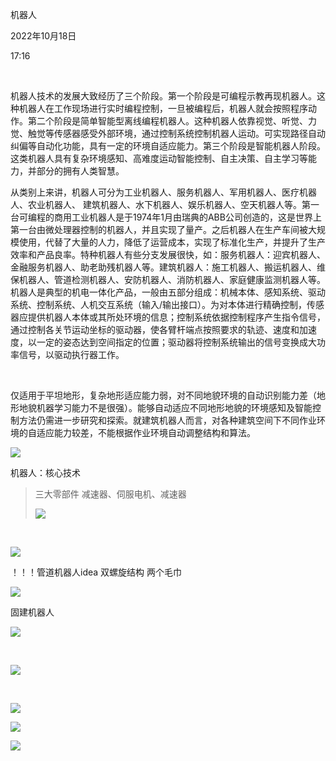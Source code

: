 机器人

2022年10月18日

17:16

 

机器人技术的发展大致经历了三个阶段。第一个阶段是可编程示教再现机器人。这种机器人在工作现场进行实时编程控制，一旦被编程后，机器人就会按照程序动作。第二个阶段是简单智能型离线编程机器人。这种机器人依靠视觉、听觉、力觉、触觉等传感器感受外部环境，通过控制系统控制机器人运动。可实现路径自动纠偏等自动化功能，具有一定的环境自适应能力。第三个阶段是智能机器人阶段。这类机器人具有复杂环境感知、高难度运动智能控制、自主决策、自主学习等能力，并部分的拥有人类智慧。

从类别上来讲，机器人可分为工业机器人、服务机器人、军用机器人、医疗机器人、农业机器人、 建筑机器人、水下机器人、娱乐机器人、空天机器人等。第一台可编程的商用工业机器人是于1974年1月由瑞典的ABB公司创造的，这是世界上第一台由微处理器控制的机器人，并且实现了量产。之后机器人在生产车间被大规模使用，代替了大量的人力，降低了运营成本，实现了标准化生产，并提升了生产效率和产品良率。特种机器人有些分支发展很快，如：服务机器人：迎宾机器人、金融服务机器人、助老助残机器人等。建筑机器人：施工机器人、搬运机器人、维保机器人、管道检测机器人、安防机器人、消防机器人、家庭健康监测机器人等。 机器人是典型的机电一体化产品，一般由五部分组成：机械本体、感知系统、驱动系统、控制系统、人机交互系统（输入/输出接口）。为对本体进行精确控制，传感器应提供机器人本体或其所处环境的信息；控制系统依据控制程序产生指令信号，通过控制各关节运动坐标的驱动器，使各臂杆端点按照要求的轨迹、速度和加速度，以一定的姿态达到空间指定的位置；驱动器将控制系统输出的信号变换成大功率信号，以驱动执行器工作。

 

仅适用于平坦地形，复杂地形适应能力弱，对不同地貌环境的自动识别能力差（地形地貌机器学习能力不是很强）。能够自动适应不同地形地貌的环境感知及智能控制方法仍需进一步研究和探索。就建筑机器人而言，对各种建筑空间下不同作业环境的自适应能力较差，不能根据作业环境自动调整结构和算法。

![](../../assets/005_机器人_000.png)

机器人：核心技术

> 三大零部件 减速器、伺服电机、减速器
>
> ![](../../assets/005_机器人_001.png)

 

![](../../assets/005_机器人_002.png)

！！！管道机器人idea 双螺旋结构 两个毛巾

![](../../assets/005_机器人_003.png)

固建机器人

![](../../assets/005_机器人_004.png)

 

![](../../assets/005_机器人_003.png)

 

![](../../assets/005_机器人_005.png)

![](../../assets/005_机器人_006.png)

![](../../assets/005_机器人_007.png)

 
